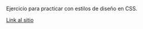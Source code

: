 Ejercicio para practicar con estilos de diseño en CSS.

[Link al sitio](https://dbsantiago.github.io/Codecademy/FrontEndEngineer/25-summitPage/index.html)